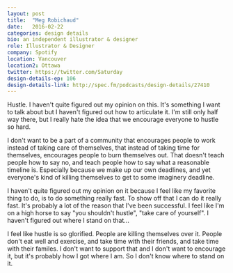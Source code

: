 ```yaml
---
layout: post
title:  "Meg Robichaud"
date:   2016-02-22
categories: design details
bio: an independent illustrator & designer
role: Illustrator & Designer
company: Spotify
location: Vancouver
location2: Ottawa
twitter: https://twitter.com/Saturday
design-details-ep: 106
design-details-link: http://spec.fm/podcasts/design-details/27410
---
```


Hustle. I haven't quite figured out my opinion on this. It's something I want to talk about but I haven't figured out how to articulate it. I'm still only half way there, but I really hate the idea that we encourage everyone to hustle so hard.

I don't want to be a part of a community that encourages people to work instead of taking care of themselves, that instead of taking time for themselves, encourages people to burn themselves out. That doesn't teach people how to say no, and teach people how to say what a reasonable timeline is. Especially because we make up our own deadlines, and yet everyone's kind of killing themselves to get to some imaginery deadline.

I haven't quite figured out my opinion on it because I feel like my favorite thing to do, is to do something really fast. To show off that I can do it really fast. It's probably a lot of the reason that I've been successful. I feel like I'm on a high horse to say "you shouldn't hustle", "take care of yourself". I haven't figured out where I stand on that...

I feel like hustle is so glorified. People are killing themselves over it. People don't eat well and exercise, and take time with their friends, and take time with their familes. I don't want to support that and I don't want to encourage it, but it's probably how I got where I am. So I don't know where to stand on it.
